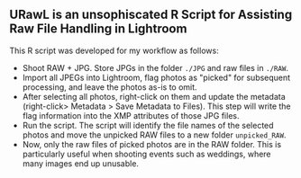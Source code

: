 ## **U**RawL is an unsophiscated R Script for Assisting **Raw** File Handling in **L**ightroom

This R script was developed for my workflow as follows:

- Shoot RAW + JPG. Store JPGs in the folder `./JPG` and raw files in `./RAW`.
- Import all JPEGs into Lightroom, flag photos as "picked" for subsequent processing, and leave the photos as-is to omit.
- After selecting all photos, right-click on them and update the metadata (right-click> Metadata > Save Metadata to Files). This step will write the flag information into the XMP attributes of those JPG files.
- Run the script. The script will identify the file names of the selected photos and move the unpicked RAW files to a new folder `unpicked_RAW`. 
- Now, only the raw files of picked photos are in the RAW folder. This is particularly useful when shooting events such as weddings, where many images end up unusable. 